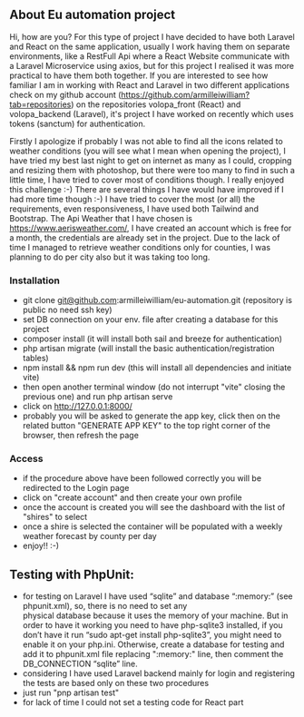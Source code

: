 ## About Eu automation project
Hi,
how are you? For this type of project I have decided to have both Laravel and React on the same application, usually I 
work having them on separate environments, like a RestFull Api where a React Website communicate with a Laravel Microservice
using axios, but for this project I realised it was more practical to have them both together. If you are interested to
see how familiar I am in working with React and Laravel in two different applications check on my github account 
(https://github.com/armilleiwilliam?tab=repositories) on the repositories volopa_front (React) and volopa_backend (Laravel), 
it's project I have worked on recently which uses tokens (sanctum) for authentication. 

Firstly I apologize if probably I was not able to find all the icons related to weather conditions (you will see what I mean when opening the project), 
I have tried my best last night to get on internet as many as I could, cropping and resizing them with photoshop, but there were too many
to find in such a little time, I have tried to cover most of conditions though.
I really enjoyed this challenge :-)
There are several things I have would have improved if I had more time though :-)
I have tried to cover the most (or all) the requirements, even responsiveness, I have used both Tailwind and Bootstrap.
The Api Weather that I have chosen is https://www.aerisweather.com/, I have created an account which is free for a month,
the credentials are already set in the project. Due to the lack of time I managed to retrieve weather conditions only
for counties, I was planning to do per city also but it was taking too long. 


### Installation
- git clone git@github.com:armilleiwilliam/eu-automation.git (repository is public no need ssh key)
- set DB connection on your env. file after creating a database for this project
- composer install (it will install both sail and breeze for authentication)
- php artisan migrate (will install the basic authentication/registration tables)
- npm install && npm run dev (this will install all dependencies and initiate vite)
- then open another terminal window (do not interrupt "vite" closing the previous one) and run php artisan serve
- click on http://127.0.0.1:8000/
- probably you will be asked to generate the app key, click then on the related button "GENERATE APP KEY" to the top 
right corner of the browser, then refresh the page

### Access
- if the procedure above have been followed correctly you will be redirected to the Login page
- click on "create account" and then create your own profile 
- once the account is created you will see the dashboard with the list of "shires" to select
- once a shire is selected the container will be populated with a weekly weather forecast by county per day
- enjoy!!  :-)

## Testing with PhpUnit:
- for testing on Laravel I have used “sqlite” and database “:memory:” (see phpunit.xml), so, there is no need to set any  
  physical database because it uses the memory of your machine. But in order to have it working you need to have
  php-sqlite3 installed, if you don’t have it run “sudo apt-get install php-sqlite3”, you might need to enable it on your
  php.ini. Otherwise, create a database for testing and add it to phpunit.xml file replacing ":memory:" line, then comment
  the DB_CONNECTION “sqlite” line.
- considering I have used Laravel backend mainly for login and registering the tests are based only on these two procedures
- just run "pnp artisan test"
- for lack of time I could not set a testing code for React part

